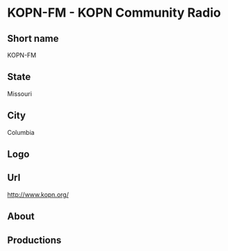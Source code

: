 # KOPN-FM - KOPN Community Radio

## Short name

KOPN-FM

## State

Missouri

## City

Columbia

## Logo


## Url

http://www.kopn.org/

## About


## Productions

